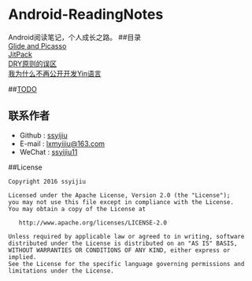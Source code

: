 # Android-ReadingNotes
Android阅读笔记，个人成长之路。
##目录  
[Glide and Picasso](https://github.com/ssyijiu/Android-ReadingNotes/blob/master/Glide%20and%20Picasso.md)    
[JitPack](https://github.com/ssyijiu/Android-ReadingNotes/blob/master/JitPack.md)  
[DRY原则的误区](https://github.com/ssyijiu/Android-ReadingNotes/blob/master/DRY%E5%8E%9F%E5%88%99%E7%9A%84%E8%AF%AF%E5%8C%BA.md)   
[我为什么不再公开开发Yin语言](https://github.com/ssyijiu/Android-ReadingNotes/blob/master/%E6%88%91%E4%B8%BA%E4%BB%80%E4%B9%88%E4%B8%8D%E5%86%8D%E5%85%AC%E5%BC%80%E5%BC%80%E5%8F%91Yin%E8%AF%AD%E8%A8%80.md)    

##[TODO](https://github.com/ssyijiu/Android-ReadingNotes/tree/master/TODO)  

## 联系作者
- Github : [ssyijiu](https://github.com/ssyijiu)
- E-mail : lxmyijiu@163.com
- WeChat : [ssyijiu11](http://obe5pxv6t.bkt.clouddn.com/weixin.jpg)

##License

```
Copyright 2016 ssyijiu

Licensed under the Apache License, Version 2.0 (the "License");
you may not use this file except in compliance with the License.
You may obtain a copy of the License at

   http://www.apache.org/licenses/LICENSE-2.0

Unless required by applicable law or agreed to in writing, software
distributed under the License is distributed on an "AS IS" BASIS,
WITHOUT WARRANTIES OR CONDITIONS OF ANY KIND, either express or implied.
See the License for the specific language governing permissions and
limitations under the License.
```
